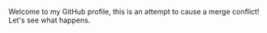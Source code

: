 Welcome to my GitHub profile, this is an attempt to cause a merge conflict!
Let's see what happens. 
